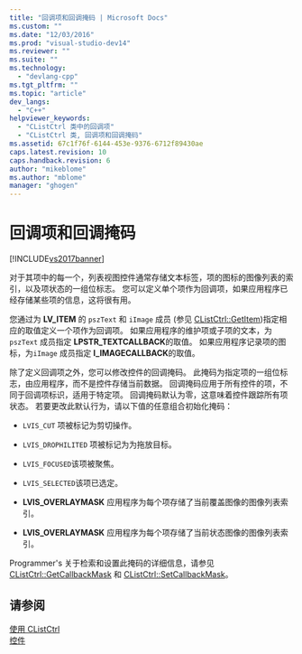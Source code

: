 ```yaml
---
title: "回调项和回调掩码 | Microsoft Docs"
ms.custom: ""
ms.date: "12/03/2016"
ms.prod: "visual-studio-dev14"
ms.reviewer: ""
ms.suite: ""
ms.technology: 
  - "devlang-cpp"
ms.tgt_pltfrm: ""
ms.topic: "article"
dev_langs: 
  - "C++"
helpviewer_keywords: 
  - "CListCtrl 类中的回调项"
  - "CListCtrl 类, 回调项和回调掩码"
ms.assetid: 67c1f76f-6144-453e-9376-6712f89430ae
caps.latest.revision: 10
caps.handback.revision: 6
author: "mikeblome"
ms.author: "mblome"
manager: "ghogen"
---
```

# 回调项和回调掩码
[!INCLUDE[vs2017banner](../assembler/inline/includes/vs2017banner.md)]

对于其项中的每一个，列表视图控件通常存储文本标签，项的图标的图像列表的索引，以及项状态的一组位标志。  您可以定义单个项作为回调项，如果应用程序已经存储某些项的信息，这将很有用。  
  
 您通过为 **LV\_ITEM** 的 `pszText` 和 `iImage` 成员 \(参见 [CListCtrl::GetItem](../Topic/CListCtrl::GetItem.md)\)指定相应的取值定义一个项作为回调项。  如果应用程序的维护项或子项的文本，为`pszText` 成员指定 **LPSTR\_TEXTCALLBACK**的取值。  如果应用程序记录项的图标，为`iImage` 成员指定 **I\_IMAGECALLBACK**的取值。  
  
 除了定义回调项之外，您可以修改控件的回调掩码。  此掩码为指定项的一组位标志，由应用程序，而不是控件存储当前数据。  回调掩码应用于所有控件的项，不同于回调项标识，适用于特定项。  回调掩码默认为零，这意味着控件跟踪所有项状态。  若要更改此默认行为，请以下值的任意组合初始化掩码：  
  
-   `LVIS_CUT` 项被标记为剪切操作。  
  
-   `LVIS_DROPHILITED` 项被标记为为拖放目标。  
  
-   `LVIS_FOCUSED`该项被聚焦。  
  
-   `LVIS_SELECTED`该项已选定。  
  
-   **LVIS\_OVERLAYMASK** 应用程序为每个项存储了当前覆盖图像的图像列表索引。  
  
-   **LVIS\_OVERLAYMASK** 应用程序为每个项存储了当前状态图像的图像列表索引。  
  
 Programmer's 关于检索和设置此掩码的详细信息，请参见 [CListCtrl::GetCallbackMask](../Topic/CListCtrl::GetCallbackMask.md) 和 [CListCtrl::SetCallbackMask](../Topic/CListCtrl::SetCallbackMask.md)。  
  
## 请参阅  
 [使用 CListCtrl](../mfc/using-clistctrl.md)   
 [控件](../mfc/controls-mfc.md)